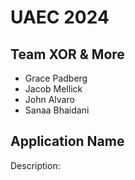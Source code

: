 # UAEC 2024

## Team XOR & More 
- Grace Padberg
- Jacob Mellick
- John Alvaro
- Sanaa Bhaidani

## Application Name
Description:

